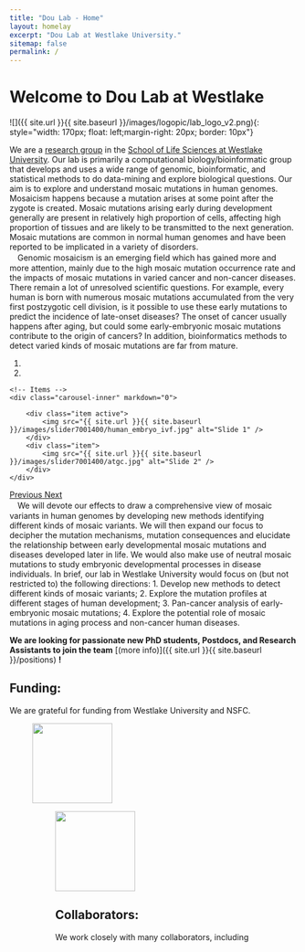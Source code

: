 ```yaml
---
title: "Dou Lab - Home"
layout: homelay
excerpt: "Dou Lab at Westlake University."
sitemap: false
permalink: /
---
```


# Welcome to Dou Lab at Westlake

![]({{ site.url }}{{ site.baseurl }}/images/logopic/lab_logo_v2.png){: style="width: 170px; float: left;margin-right: 20px; border: 10px"}


We are a [research group](https://sls.westlake.edu.cn/Our_Faculty/202104/t20210407_9156.shtml) in the [School of Life Sciences at Westlake University](https://www.westlake.edu.cn/academics/School_of_Life_Science/About/Overview/). Our lab is primarily a computational biology/bioinformatic group that develops and uses a wide range of genomic, bioinformatic, and statistical methods to do data-mining and explore biological questions. Our aim is to explore and understand mosaic mutations in human genomes. Mosaicism happens because a mutation arises at some point after the zygote is created. Mosaic mutations arising early during development generally are present in relatively high proportion of cells, affecting high proportion of tissues and are likely to be transmitted to the next generation. Mosaic mutations are common in normal human genomes and have been reported to be implicated in a variety of disorders. <br /> 
　Genomic mosaicism is an emerging field which has gained more and more attention, mainly due to the high mosaic mutation occurrence rate and the impacts of mosaic mutations in varied cancer and non-cancer diseases. There remain a lot of unresolved scientific questions. For example, every human is born with numerous mosaic mutations accumulated from the very first postzygotic cell division, is it possible to use these early mutations to predict the incidence of late-onset diseases? The onset of cancer usually happens after aging, but could some early-embryonic mosaic mutations contribute to the origin of cancers? In addition, bioinformatics methods to detect varied kinds of mosaic mutations are far from mature.


<div markdown="0" id="carousel" class="carousel slide" data-ride="carousel" data-interval="5000" data-pause="hover" >
    <!-- Menu -->
    <ol class="carousel-indicators">
        <li data-target="#carousel" data-slide-to="0" class="active"></li>
        <li data-target="#carousel" data-slide-to="1"></li>
<!--        <li data-target="#carousel" data-slide-to="2"></li> -->
    </ol>

    <!-- Items -->
    <div class="carousel-inner" markdown="0">

        <div class="item active">
            <img src="{{ site.url }}{{ site.baseurl }}/images/slider7001400/human_embryo_ivf.jpg" alt="Slide 1" />
        </div>
        <div class="item">
            <img src="{{ site.url }}{{ site.baseurl }}/images/slider7001400/atgc.jpg" alt="Slide 2" />
        </div>
    </div>
  <a class="left carousel-control" href="#carousel" role="button" data-slide="prev">
    <span class="glyphicon glyphicon-chevron-left" aria-hidden="true"></span>
    <span class="sr-only">Previous</span>
  </a>
  <a class="right carousel-control" href="#carousel" role="button" data-slide="next">
    <span class="glyphicon glyphicon-chevron-right" aria-hidden="true"></span>
    <span class="sr-only">Next</span>
  </a>
</div>
　We will devote our effects to draw a comprehensive view of mosaic variants in human genomes by developing new methods identifying different kinds of mosaic variants. We will then expand our focus to decipher the mutation mechanisms, mutation consequences and elucidate the relationship between early developmental mosaic mutations and diseases developed later in life. We would also make use of neutral mosaic mutations to study embryonic developmental processes in disease individuals. In brief, our lab in Westlake University would focus on (but not restricted to) the following directions:
1.	Develop new methods to detect different kinds of mosaic variants;
2.	Explore the mutation profiles at different stages of human development;
3.	Pan-cancer analysis of early-embryonic mosaic mutations;
4.	Explore the potential role of mosaic mutations in aging process and non-cancer human diseases.


 **We are  looking for passionate new PhD students, Postdocs, and Research Assistants to join the team** [(more info)]({{ site.url }}{{ site.baseurl }}/positions) **!**


## Funding:
We are grateful for funding from Westlake University and NSFC.

<figure class="fourth">
<img src="{{ site.url }}{{ site.baseurl }}/images/西湖教育基金会logo.jpeg" style="width: 140px">
<!-- </figure> -->

<figure class="fourth">
<img src="{{ site.url }}{{ site.baseurl }}/images/National_Natural_Science_Foundation_of_China_logo.png" style="width: 140px">
<!-- </figure> -->

## Collaborators:
We work closely with many collaborators, including

